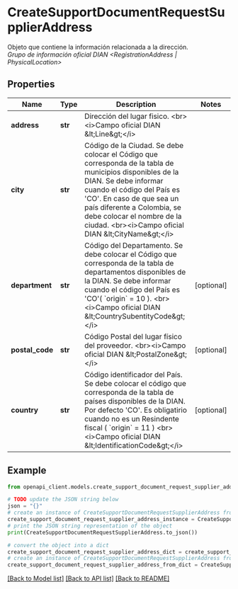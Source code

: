 # CreateSupportDocumentRequestSupplierAddress

Objeto que contiene la información relacionada a la dirección. <br><i>Grupo de información oficial DIAN &lt;RegistrationAddress | PhysicalLocation&gt;</i>

## Properties

Name | Type | Description | Notes
------------ | ------------- | ------------- | -------------
**address** | **str** | Dirección del lugar fisico. &lt;br&gt;&lt;i&gt;Campo oficial DIAN &amp;lt;Line&amp;gt;&lt;/i&gt; | 
**city** | **str** | Código de la Ciudad. Se debe colocar el Código que corresponda de la tabla de municipios disponibles de la DIAN. Se debe informar cuando el código del País es &#39;CO&#39;. En caso de que sea un país diferente a Colombia, se debe colocar el nombre de la ciudad. &lt;br&gt;&lt;i&gt;Campo oficial DIAN &amp;lt;CityName&amp;gt;&lt;/i&gt; | 
**department** | **str** | Código del Departamento. Se debe colocar el Código que corresponda de la tabla de departamentos disponibles de la DIAN. Se debe informar cuando el código del País es &#39;CO&#39;( &#x60;origin&#x60; &#x3D; 10 ). &lt;br&gt;&lt;i&gt;Campo oficial DIAN &amp;lt;CountrySubentityCode&amp;gt;&lt;/i&gt; | [optional] 
**postal_code** | **str** | Código Postal del lugar físico del proveedor. &lt;br&gt;&lt;i&gt;Campo oficial DIAN &amp;lt;PostalZone&amp;gt;&lt;/i&gt; | [optional] 
**country** | **str** | Código identificador del País. Se debe colocar el código que corresponda de la tabla de países disponibles de la DIAN. Por defecto &#39;CO&#39;. Es obligatirio cuando no es un Resindente fiscal ( &#x60;origin&#x60; &#x3D; 11 ) &lt;br&gt;&lt;i&gt;Campo oficial DIAN &amp;lt;IdentificationCode&amp;gt;&lt;/i&gt; | [optional] 

## Example

```python
from openapi_client.models.create_support_document_request_supplier_address import CreateSupportDocumentRequestSupplierAddress

# TODO update the JSON string below
json = "{}"
# create an instance of CreateSupportDocumentRequestSupplierAddress from a JSON string
create_support_document_request_supplier_address_instance = CreateSupportDocumentRequestSupplierAddress.from_json(json)
# print the JSON string representation of the object
print(CreateSupportDocumentRequestSupplierAddress.to_json())

# convert the object into a dict
create_support_document_request_supplier_address_dict = create_support_document_request_supplier_address_instance.to_dict()
# create an instance of CreateSupportDocumentRequestSupplierAddress from a dict
create_support_document_request_supplier_address_from_dict = CreateSupportDocumentRequestSupplierAddress.from_dict(create_support_document_request_supplier_address_dict)
```
[[Back to Model list]](../README.md#documentation-for-models) [[Back to API list]](../README.md#documentation-for-api-endpoints) [[Back to README]](../README.md)


